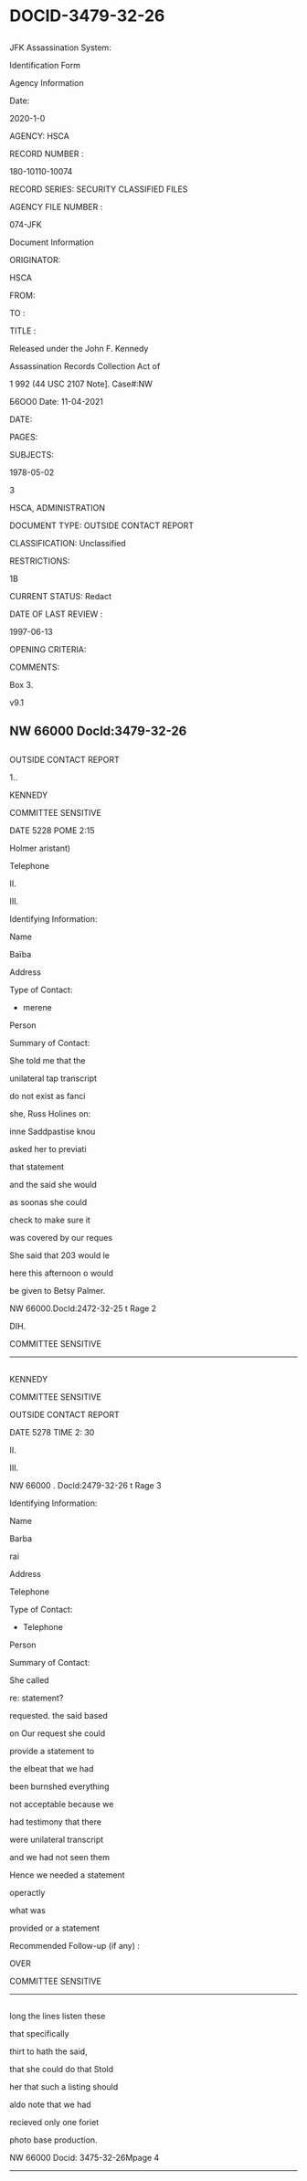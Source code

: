 # DOCID-3479-32-26

##
JFK Assassination System:

Identification Form

Agency Information

Date:

2020-1-0

AGENCY: HSCA

RECORD NUMBER :

180-10110-10074

RECORD SERIES: SECURITY CLASSIFIED FILES

AGENCY FILE NUMBER :

074-JFK

Document Information

ORIGINATOR:

HSCA

FROM:

TO :

TITLE :

Released under the John F. Kennedy

Assassination Records Collection Act of

1 992 (44 USC 2107 Note]. Case#:NW

Б6OO0 Date: 11-04-2021

DATE:

PAGES:

SUBJECTS:

1978-05-02

3

HSCA, ADMINISTRATION

DOCUMENT TYPE: OUTSIDE CONTACT REPORT

CLASSIFICATION: Unclassified

RESTRICTIONS:

1B

CURRENT STATUS: Redact

DATE OF LAST REVIEW :

1997-06-13

OPENING CRITERIA:

COMMENTS:

Box 3.

v9.1

NW 66000 Docld:3479-32-26
---

##
OUTSIDE CONTACT REPORT

1..

KENNEDY

COMMITTEE SENSITIVE

DATE 5228 POME 2:15

Holmer aristant)

Telephone

II.

III.

Identifying Information:

Name

Baïba

Address

Type of Contact:

* merene

Person

Summary of Contact:

She told me that the

unilateral tap transcript

do not exist as fanci

she, Russ Holines on:

inne Saddpastise knou

asked her to previati

that statement

and the said she would

as soonas she could

check to make sure it

was covered by our reques

She said that 203 would le

here this afternoon o would

be given to Betsy Palmer.

NW 66000.Docld:2472-32-25 t Rage 2

DIH.

COMMITTEE SENSITIVE

---

##
KENNEDY

COMMITTEE SENSITIVE

OUTSIDE CONTACT REPORT

DATE 5278 TIME 2: 30

II.

III.

NW 66000 . Docld:2479-32-26 t Rage 3

Identifying Information:

Name

Barba

rai

Address

Telephone

Type of Contact:

* Telephone

Person

Summary of Contact:

She called

re: statement?

requested. the said based

on Our request she could

provide a statement to

the elbeat that we had

been burnshed everything

not acceptable because we

had testimony that there

were unilateral transcript

and we had not seen them

Hence we needed a statement

operactly

what was

provided or a statement

Recommended Follow-up (if any) :

OVER

COMMITTEE SENSITIVE

---

##
long the lines listen these

that specifically

thirt to hath the said,

that she could do that Stold

her that such a listing should

aldo note that we had

recieved only one foriet

photo base production.

NW 66000 Docid: 3475-32-26Mpage 4

---

